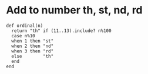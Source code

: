 # Add to number th, st, nd, rd

```
def ordinal(n)
  return "th" if (11..13).include? n%100
  case n%10
  when 1 then "st"
  when 2 then "nd"
  when 3 then "rd"
  else        "th"
  end
end
```

